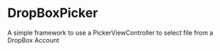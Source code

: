 DropBoxPicker
=============

A simple framework to use a PickerViewController to select file from a DropBox Account
